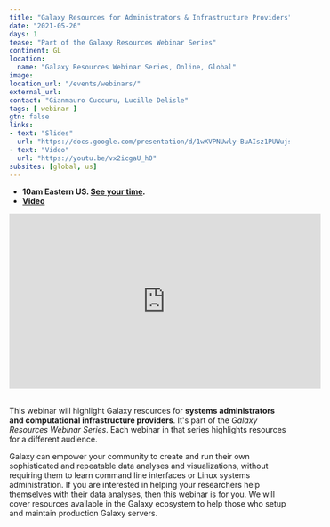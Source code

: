 ```yaml
---
title: "Galaxy Resources for Administrators & Infrastructure Providers"
date: "2021-05-26"
days: 1
tease: "Part of the Galaxy Resources Webinar Series"
continent: GL
location:
  name: "Galaxy Resources Webinar Series, Online, Global"
image: 
location_url: "/events/webinars/"
external_url:
contact: "Gianmauro Cuccuru, Lucille Delisle"
tags: [ webinar ]
gtn: false
links:
- text: "Slides"
  url: "https://docs.google.com/presentation/d/1wXVPNUwly-BuAIsz1PUWujsfJRbaLkpFn6Rt8lE-U9U/edit?usp=sharing"
- text: "Video"
  url: "https://youtu.be/vx2icgaU_h0"
subsites: [global, us]
---
```


* **10am Eastern US. [See your time](https://www.timeanddate.com/worldclock/fixedtime.html?msg=Galaxy+Resources+for+Admins+and+Infrastructure+Providers+Webinar&iso=20210526T10&p1=419&ah=1).**
* **[Video](https://youtu.be/vx2icgaU_h0)**

<div class="video-variable">
  <iframe width="560" height="315" src="https://www.youtube.com/embed/vx2icgaU_h0" frameborder="0" allow="accelerometer; autoplay; clipboard-write; encrypted-media; gyroscope; picture-in-picture" allowfullscreen></iframe>
</div>

<br />

This webinar will highlight Galaxy resources for **systems administrators and computational infrastructure providers**.  It's part of the *Galaxy Resources Webinar Series*.  Each webinar in that series highlights resources for a different audience.

Galaxy can empower your community to create and run their own sophisticated and repeatable data analyses and visualizations, without requiring them to learn command line interfaces or Linux systems administration.  If you are interested in helping your researchers help themselves with their data analyses, then this webinar is for you.  We will cover resources available in the Galaxy ecosystem to help those who setup and maintain production Galaxy servers.

